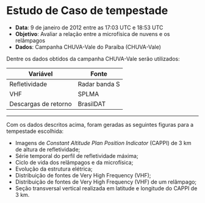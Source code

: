 # Estudo de Caso de tempestade 


* **Data**: 9 de janeiro de 2012 entre as 17:03 UTC e 18:53 UTC
* **Objetivo**: Avaliar a relação entre a microfísica de nuvens e os relâmpagos 
* **Dados**: Campanha CHUVA-Vale do Paraíba (CHUVA-Vale)

Dentre os dados obtidos da campanha CHUVA-Vale serão utilizados:

Variável   | Fonte
---------  | ------
Refletividade | Radar banda S
VHF           | SPLMA
Descargas de retorno | BrasilDAT

---

Com os dados descritos acima, foram geradas as seguintes figuras para a tempestade escolhida:

* Imagens de *Constant Altitude Plan Position Indicator* (CAPPI) de 3 km de altura de refletividade;
* Série temporal do perfil de refletividade máxima;
* Ciclo de vida dos relâmpagos e da microfísica;
* Evolução da estrutura elétrica;
* Distribuição de fontes de Very High Frequency (VHF);
* Distribuição de fontes de Very High Frequency (VHF) de um relâmpago;
* Seção transversal vertical realizada em latitude e longitude do CAPPI de 3 km.
